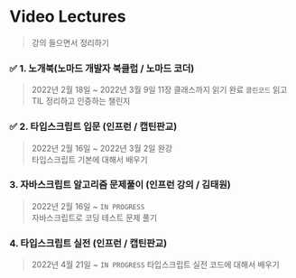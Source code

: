 # Video Lectures

> 강의 들으면서 정리하기

### ✅ 1. 노개북(노마드 개발자 북클럽 / 노마드 코더)

> 2022년 2월 18일 ~ 2022년 3월 9일 11장 클래스까지 읽기 완료
> `클린코드` 읽고 TIL 정리하고 인증하는 챌린지

### ✅ 2. 타입스크립트 입문 (인프런 / 캡틴판교)

> 2022년 2월 16일 ~ 2022년 3월 2일 완강  
> 타입스크립트 기본에 대해서 배우기

### 3. 자바스크립트 알고리즘 문제풀이 (인프런 강의 / 김태원)

> 2022년 2월 16일 ~ `IN PROGRESS`  
> 자바스크립트로 코딩 테스트 문제 풀기

### 4. 타입스크립트 실전 (인프런 / 캡틴판교)

> 2022년 4월 21일 ~ `IN PROGRESS`
> 타입스크립트 실전 코드에 대해서 배우기
